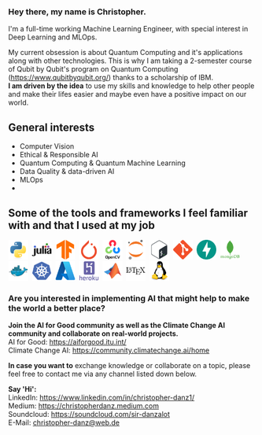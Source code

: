 ### Hey there, my name is Christopher. 

I'm a full-time working Machine Learning Engineer, with special interest in Deep Learning and MLOps. 

My current obsession is about Quantum Computing and it's applications along with other technologies. 
This is why I am taking a 2-semester course of Qubit by Qubit's program on Quantum Computing (https://www.qubitbyqubit.org/) thanks to a scholarship of IBM. \
**I am driven by the idea** to use my skills and knowledge to help other people and make their lifes easier and maybe even have a positive impact on our world.

## General interests

- Computer Vision
- Ethical & Responsible AI
- Quantum Computing & Quantum Machine Learning
- Data Quality & data-driven AI
- MLOps
- 
## Some of the tools and frameworks I feel familiar with and that I used at my job

<div style="align: left;">
  <img src="https://github.com/devicons/devicon/blob/master/icons/python/python-original.svg" title="Python" alt="Python" width="40" height="40"/>&nbsp;
  <img src="https://github.com/devicons/devicon/blob/master/icons/julia/julia-original-wordmark.svg" title="Julia" alt="Julia" width="40" height="40"/>&nbsp;
  <img src="https://github.com/devicons/devicon/blob/master/icons/tensorflow/tensorflow-original.svg" title="Tensorflow" alt="Tensorflow" width="40" height="40"/>&nbsp;
  <img src="https://github.com/devicons/devicon/blob/master/icons/pytorch/pytorch-original.svg" title="Pytorch" alt="Pytorch" width="40" height="40"/>&nbsp;
  <img src="https://github.com/devicons/devicon/blob/master/icons/opencv/opencv-original-wordmark.svg" title="OpenCV" alt="OpenCV" width="40" height="40"/>&nbsp;
  <img src="https://github.com/devicons/devicon/blob/master/icons/jupyter/jupyter-original.svg" title="Jupyter" alt="Jupyter" width="40" height="40"/>&nbsp;
  <img src="https://github.com/devicons/devicon/blob/master/icons/bash/bash-original.svg" title="Bash" alt="Bash" width="40" height="40"/>&nbsp;  
  <img src="https://github.com/devicons/devicon/blob/master/icons/git/git-plain.svg#gh-dark-mode-only" title="Git" alt="Git" width="40" height="40"/>&nbsp;
  <img src="https://github.com/devicons/devicon/blob/master/icons/fastapi/fastapi-original.svg" title="FASTAPI" alt="fastapi" width="40" height="40"/>&nbsp;
  <img src="https://github.com/devicons/devicon/blob/master/icons/mongodb/mongodb-plain-wordmark.svg" title="MongoDB" alt="MongoDB" width="40" height="40"/>&nbsp;
  <img src="https://github.com/devicons/devicon/blob/master/icons/docker/docker-original.svg" title="Docker" alt="Docker" width="40" height="40"/>&nbsp;
  <img src="https://github.com/devicons/devicon/blob/master/icons/kubernetes/kubernetes-plain.svg" title="Kubernetes" alt="Kubernetes" width="40" height="40"/>&nbsp;  
  <img src="https://github.com/devicons/devicon/blob/master/icons/azure/azure-original.svg#gh-dark-mode-only" title="Azure" alt="Azure" width="40" height="40"/>&nbsp;
  <img src="https://github.com/devicons/devicon/blob/master/icons/heroku/heroku-plain-wordmark.svg" title="Heroku" alt="Heroku" width="40" height="40"/>&nbsp;
  <img src="https://github.com/devicons/devicon/blob/master/icons/matlab/matlab-original.svg" title="Matlab" alt="Matlab" width="40" height="40"/>&nbsp;
  <img src="https://github.com/devicons/devicon/blob/master/icons/latex/latex-original.svg" title="LaTeX" alt="LaTeX" width="40" height="40"/>&nbsp;
  <img src="https://github.com/devicons/devicon/blob/master/icons/linux/linux-original.svg" title="Linux" alt="Linux" width="40" height="40"/>&nbsp;
 </div>

### Are you interested in implementing AI that might help to make the world a better place?
**Join the AI for Good community as well as the Climate Change AI community and collaborate on real-world projects.** \
AI for Good: https://aiforgood.itu.int/ \
Climate Change AI: https://community.climatechange.ai/home 

**In case you want to** exchange knowledge or collaborate on a topic, please feel free to contact me via any channel listed down below.

**Say 'Hi':** \
LinkedIn: https://www.linkedin.com/in/christopher-danz1/ \
Medium: https://christopherdanz.medium.com \
Soundcloud: https://soundcloud.com/sir-danzalot \
E-Mail: christopher-danz@web.de
